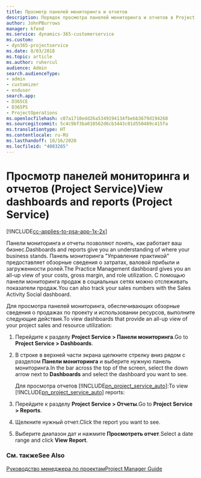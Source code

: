 ```yaml
---
title: Просмотр панелей мониторинга и отчетов
description: Порядок просмотра панелей мониторинга и отчетов в Project Service
author: JohnPBurrows
manager: kfend
ms.service: dynamics-365-customerservice
ms.custom:
- dyn365-projectservice
ms.date: 8/03/2018
ms.topic: article
ms.author: ruhercul
audience: Admin
search.audienceType:
- admin
- customizer
- enduser
search.app:
- D365CE
- D365PS
- ProjectOperations
ms.openlocfilehash: c07a1710edd26a5349194134fbebb3679d194268
ms.sourcegitcommit: 5c4c9bf3ba018562d6cb3443c01d550489c415fa
ms.translationtype: HT
ms.contentlocale: ru-RU
ms.lasthandoff: 10/16/2020
ms.locfileid: "4083265"
---
```

# <a name="view-dashboards-and-reports-project-service"></a><span data-ttu-id="8ab60-103">Просмотр панелей мониторинга и отчетов (Project Service)</span><span class="sxs-lookup"><span data-stu-id="8ab60-103">View dashboards and reports (Project Service)</span></span>

[!INCLUDE[cc-applies-to-psa-app-1x-2x](../includes/cc-applies-to-psa-app-1x-2x.md)]

<span data-ttu-id="8ab60-104">Панели мониторинга и отчеты позволяют понять, как работает ваш бизнес.</span><span class="sxs-lookup"><span data-stu-id="8ab60-104">Dashboards and reports give you an understanding of where your business stands.</span></span> <span data-ttu-id="8ab60-105">Панель мониторинга "Управление практикой" предоставляет обзорные сведения о затратах, валовой прибыли и загруженности ролей.</span><span class="sxs-lookup"><span data-stu-id="8ab60-105">The Practice Management dashboard gives you an all-up view of your costs, gross margin, and role utilization.</span></span> <span data-ttu-id="8ab60-106">С помощью панели мониторинга продаж в социальных сетях можно отслеживать показатели продаж.</span><span class="sxs-lookup"><span data-stu-id="8ab60-106">You can also track your sales numbers with the Sales Activity Social dashboard.</span></span>  
  
 <span data-ttu-id="8ab60-107">Для просмотра панелей мониторинга, обеспечивающих обзорные сведения о продажах по проекту и использовании ресурсов, выполните следующие действия.</span><span class="sxs-lookup"><span data-stu-id="8ab60-107">To view dashboards that provide an all-up view of your project sales and resource utilization:</span></span>  
  
1. <span data-ttu-id="8ab60-108">Перейдите к разделу **Project Service > Панели мониторинга**.</span><span class="sxs-lookup"><span data-stu-id="8ab60-108">Go to **Project Service > Dashboards**.</span></span>  
  
2. <span data-ttu-id="8ab60-109">В строке в верхней части экрана щелкните стрелку вниз рядом с разделом **Панели мониторинга** и выберите нужную панель мониторинга.</span><span class="sxs-lookup"><span data-stu-id="8ab60-109">In the bar across the top of the screen, select the down arrow next to **Dashboards** and select the dashboard you want to see.</span></span>  
  
   <span data-ttu-id="8ab60-110">Для просмотра отчетов [!INCLUDE[pn_project_service_auto](../includes/pn-project-service-auto.md)]:</span><span class="sxs-lookup"><span data-stu-id="8ab60-110">To view [!INCLUDE[pn_project_service_auto](../includes/pn-project-service-auto.md)] reports:</span></span>  
  
3. <span data-ttu-id="8ab60-111">Перейдите к разделу **Project Service > Отчеты**.</span><span class="sxs-lookup"><span data-stu-id="8ab60-111">Go to **Project Service > Reports**.</span></span>  
  
4. <span data-ttu-id="8ab60-112">Щелкните нужный отчет.</span><span class="sxs-lookup"><span data-stu-id="8ab60-112">Click the report you want to see.</span></span>  
  
5. <span data-ttu-id="8ab60-113">Выберите диапазон дат и нажмите **Просмотреть отчет**.</span><span class="sxs-lookup"><span data-stu-id="8ab60-113">Select a date range and click **View Report**.</span></span>  
  
### <a name="see-also"></a><span data-ttu-id="8ab60-114">См. также</span><span class="sxs-lookup"><span data-stu-id="8ab60-114">See Also</span></span>  
 [<span data-ttu-id="8ab60-115">Руководство менеджера по проектам</span><span class="sxs-lookup"><span data-stu-id="8ab60-115">Project Manager Guide</span></span>](../psa/project-manager-guide.md)
